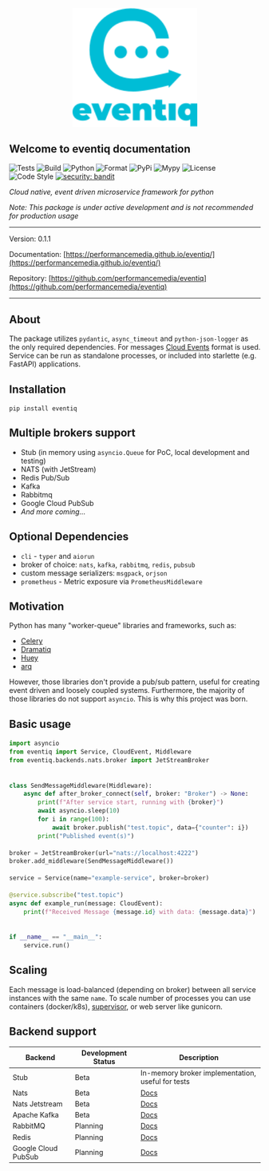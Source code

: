
<p align="center">
<img src="./assets/logo.svg" style="width: 250px">
</p>

## Welcome to eventiq documentation

![Tests](https://github.com/performancemedia/eventiq/workflows/CI/badge.svg)
![Build](https://github.com/performancemedia/eventiq/workflows/Publish/badge.svg)
![Python](https://img.shields.io/pypi/pyversions/eventiq)
![Format](https://img.shields.io/pypi/format/eventiq)
![PyPi](https://img.shields.io/pypi/v/eventiq?color=%2334D05)
![Mypy](https://img.shields.io/badge/mypy-checked-blue)
![License](https://img.shields.io/github/license/performancemedia/eventiq)
![Code Style](https://img.shields.io/badge/code%20style-black-000000.svg)
[![security: bandit](https://img.shields.io/badge/security-bandit-yellow.svg)](https://github.com/PyCQA/bandit)

*Cloud native, event driven microservice framework for python*

*Note: This package is under active development and is not recommended for production usage*

---
Version: 0.1.1

Documentation: [https://performancemedia.github.io/eventiq/](https://performancemedia.github.io/eventiq/)

Repository: [https://github.com/performancemedia/eventiq](https://github.com/performancemedia/eventiq)

---
## About

The package utilizes `pydantic`, `async_timeout` and `python-json-logger` as the only required dependencies.
For messages [Cloud Events](https://cloudevents.io/) format is used.
Service can be run as standalone processes, or included into starlette (e.g. FastAPI) applications.

## Installation

```shell
pip install eventiq
```

## Multiple brokers support

- Stub (in memory using `asyncio.Queue` for PoC, local development and testing)
- NATS (with JetStream)
- Redis Pub/Sub
- Kafka
- Rabbitmq
- Google Cloud PubSub
- *And more coming...*

## Optional Dependencies
  - `cli` - `typer` and `aiorun`
  - broker of choice: `nats`, `kafka`, `rabbitmq`, `redis`, `pubsub`
  - custom message serializers: `msgpack`, `orjson`
  - `prometheus` - Metric exposure via `PrometheusMiddleware`

## Motivation

Python has many "worker-queue" libraries and frameworks, such as:

- [Celery](https://docs.celeryq.dev/en/stable/getting-started/introduction.html)
- [Dramatiq](https://dramatiq.io/)
- [Huey](https://huey.readthedocs.io/en/latest/)
- [arq](https://arq-docs.helpmanual.io/)

However, those libraries don't provide a pub/sub pattern, useful for creating
event driven and loosely coupled systems. Furthermore, the majority of those libraries
do not support `asyncio`. This is why this project was born.

## Basic usage


```python
import asyncio
from eventiq import Service, CloudEvent, Middleware
from eventiq.backends.nats.broker import JetStreamBroker


class SendMessageMiddleware(Middleware):
    async def after_broker_connect(self, broker: "Broker") -> None:
        print(f"After service start, running with {broker}")
        await asyncio.sleep(10)
        for i in range(100):
            await broker.publish("test.topic", data={"counter": i})
        print("Published event(s)")

broker = JetStreamBroker(url="nats://localhost:4222")
broker.add_middleware(SendMessageMiddleware())

service = Service(name="example-service", broker=broker)

@service.subscribe("test.topic")
async def example_run(message: CloudEvent):
    print(f"Received Message {message.id} with data: {message.data}")


if __name__ == "__main__":
    service.run()

```


## Scaling

Each message is load-balanced (depending on broker) between all service instances with the same `name`.
To scale number of processes you can use containers (docker/k8s), [supervisor](http://supervisord.org/),
or web server like gunicorn.


## Backend support

|Backend|Development Status|Description|
|--|---|---|
|Stub|Beta|In-memory broker implementation, useful for tests|
|Nats|Beta|[Docs](https://docs.nats.io/)|
|Nats Jetstream|Beta|[Docs](https://docs.nats.io/nats-concepts/jetstream)|
|Apache Kafka|Beta|[Docs](https://kafka.apache.org/)|
|RabbitMQ|Planning|[Docs](https://www.rabbitmq.com/)|
|Redis|Planning|[Docs](https://redis.io/docs/manual/pubsub/)|
|Google Cloud PubSub|Planning|[Docs](https://pypi.org/project/gcloud-aio-pubsub/)|
